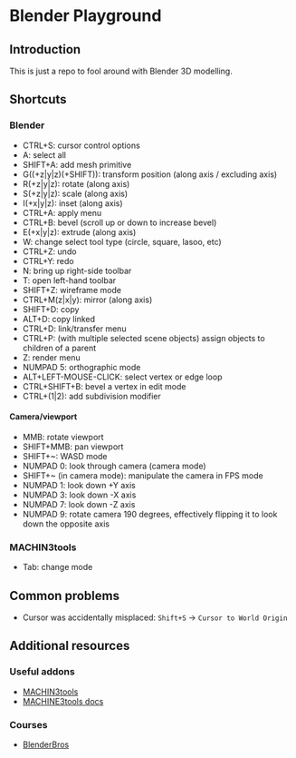# Blender Playground

## Introduction

This is just a repo to fool around with Blender 3D modelling.

## Shortcuts

### Blender

* CTRL+S: cursor control options
* A: select all
* SHIFT+A: add mesh primitive
* G((+z|y|z)(+SHIFT)): transform position (along axis / excluding axis)
* R(+z|y|z): rotate (along axis)
* S(+z|y|z): scale (along axis)
* I(+x|y|z): inset (along axis)
* CTRL+A: apply menu
* CTRL+B: bevel (scroll up or down to increase bevel)
* E(+x|y|z): extrude (along axis)
* W: change select tool type (circle, square, lasoo, etc)
* CTRL+Z: undo
* CTRL+Y: redo
* N: bring up right-side toolbar
* T: open left-hand toolbar
* SHIFT+Z: wireframe mode
* CTRL+M(z|x|y): mirror (along axis)
* SHIFT+D: copy
* ALT+D: copy linked
* CTRL+D: link/transfer menu
* CTRL+P: (with multiple selected scene objects) assign objects to children of a parent
* Z: render menu
* NUMPAD 5: orthographic mode
* ALT+LEFT-MOUSE-CLICK: select vertex or edge loop
* CTRL+SHIFT+B: bevel a vertex in edit mode
* CTRL+(1|2): add subdivision modifier

#### Camera/viewport

* MMB: rotate viewport
* SHIFT+MMB: pan viewport
* SHIFT+~: WASD mode
* NUMPAD 0: look through camera (camera mode)
* SHIFT+~ (in camera mode): manipulate the camera in FPS mode
* NUMPAD 1: look down +Y axis
* NUMPAD 3: look down -X axis
* NUMPAD 7: look down -Z axis
* NUMPAD 9: rotate camera 190 degrees, effectively flipping it to look down the opposite axis

### MACHIN3tools

* Tab: change mode

## Common problems

* Cursor was accidentally misplaced: `Shift+S` -> `Cursor to World Origin`

## Additional resources

### Useful addons

* [MACHIN3tools](https://gumroad.com/l/machin3tools)
* [MACHINE3tools docs](https://machin3.io/MACHIN3tools/docs/)

### Courses

* [BlenderBros](https://www.blenderbros.com/)
